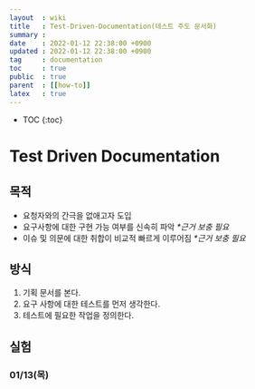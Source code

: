 ```yaml
---
layout  : wiki
title   : Test-Driven-Documentation(테스트 주도 문서화)
summary :
date    : 2022-01-12 22:38:00 +0900
updated : 2022-01-12 22:38:00 +0900
tag     : documentation
toc     : true
public  : true
parent  : [[how-to]]
latex   : true
---
```

* TOC
{:toc}

# Test Driven Documentation

## 목적
- 요청자와의 간극을 없애고자 도입
- 요구사항에 대한 구현 가능 여부를 신속히 파악 _*근거 보충 필요_
- 이슈 및 의문에 대한 취합이 비교적 빠르게 이루어짐 _*근거 보충 필요_


## 방식
1. 기획 문서를 본다.
2. 요구 사항에 대한 테스트를 먼저 생각한다.
3. 테스트에 필요한 작업을 정의한다.


## 실험

### 01/13(목) 
